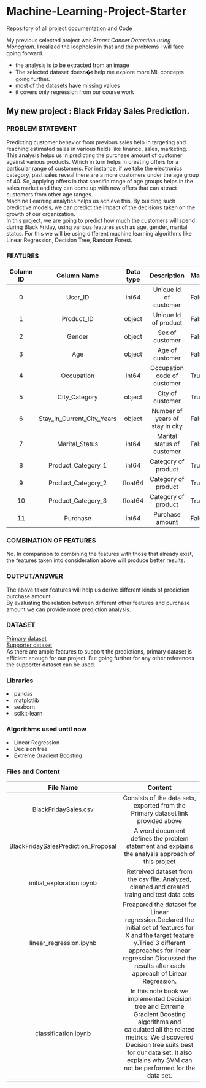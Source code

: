 # Machine-Learning-Project-Starter
Repository of all project documentation and Code

My previous selected project was *Breast Cancer Detection using Monogram*. I realized the loopholes in that and the problems I will face going forward.
- the analysis is to be extracted from an image
- The selected dataset doesn�t help me explore more ML concepts going further.
- most of the datasets have missing values
- it covers only regression from our course work

## My new project : **Black Friday Sales Prediction**.


### PROBLEM STATEMENT
Predicting customer behavior from previous sales help in targeting and reaching estimated sales in various fields like finance, sales, marketing. This analysis helps us in predicting the purchase amount of customer against various products. Which in turn helps in creating offers for a particular range of customers. For instance, if we take the electronics category, past sales reveal there are a more customers under the age group of 40. So, applying offers in that specific range of age groups helps in the sales market and they can come up with new offers that can attract customers from other age ranges.<br>
Machine Learning analytics helps us achieve this. By building such predictive models, we can predict the impact of the decisions taken on the growth of our organization.<br>
In this project, we are going to predict how much the customers will spend during Black Friday, using various features such as age, gender, marital status. For this we will be using different machine learning algorithms like Linear Regression, Decision Tree, Random Forest. <br>
### FEATURES
| Column ID |         Column Name        | Data type |           Description           | Masked |
|:---------:|:--------------------------:|:---------:|:-------------------------------:|--------|
|     0     |           User_ID          |   int64   |      Unique Id of customer      | False  |
|     1     |         Product_ID         |   object  |       Unique Id of product      | False  |
|     2     |           Gender           |   object  |         Sex of customer         | False  |
|     3     |             Age            |   object  |         Age of customer         | False  |
|     4     |         Occupation         |   int64   |   Occupation code of customer   | True   |
|     5     |        City_Category       |   object  |         City of customer        | True   |
|     6     | Stay_In_Current_City_Years |   object  | Number of years of stay in city | False  |
|     7     |       Marital_Status       |   int64   |    Marital status of customer   | False  |
|     8     |     Product_Category_1     |   int64   |       Category of product       | True   |
|     9     |     Product_Category_2     |  float64  |       Category of product       | True   |
|     10    |     Product_Category_3     |  float64  |       Category of product       | True   |
|     11    |          Purchase          |   int64   |         Purchase amount         | False  |

### COMBINATION OF FEATURES
No. In comparison to combining the features with those that already exist, the features taken into consideration above will produce better results.<br>
### OUTPUT/ANSWER
The above taken features will help us derive different kinds of prediction purchase amount.<br>
By evaluating the relation between different other features and purchase amount we can provide more prediction analysis.<br>
### DATASET
[Primary dataset](https://www.kaggle.com/datasets/kkartik93/black-friday-sales-prediction) <br>
[Supporter dataset](https://www.kaggle.com/code/sourabhgumtaj/black-friday-eda-sourabh-gumtaj/data)<br>
As there are ample features to support the predictions, primary dataset is efficient enough for our project. But going further for any other references the supporter dataset can be used.<br>
### Libraries

<li>pandas
<li>matplotlib
<li>seaborn
<li>scikit-learn

### Algorithms used until now

<li>Linear Regression
<li>Decision tree
<li>Extreme Gradient Boosting
    
### Files and Content
| File Name                           |         Content                                                                                                        |
|:-----------------------------------:|:----------------------------------------------------------------------------------------------------------------------:|
| BlackFridaySales.csv                | Consists of the data sets, exported from the Primary dataset link provided above                                       |
| BlackFridaySalesPrediction_Proposal |           A word document defines the problem statement and explains the analysis approach of this project             |
| initial_exploration.ipynb           | Retreived dataset from the csv file. Analyzed, cleaned and created traing and test data sets                           |
|  linear_regression.ipynb            | Preapared the dataset for Linear regression.Declared the initial set of features for X and the target feature y.Tried 3                                                 different approaches for linear regression.Discussed the results after each approach of Linear Regression.           |
|  classification.ipynb               |In this note book we implemented Decision tree and Extreme Gradient Boosting algorithms and calculated all the related metrics. We discovered Decision tree suits best for our data set. It also explains why SVM can not be performed for the data set.|
